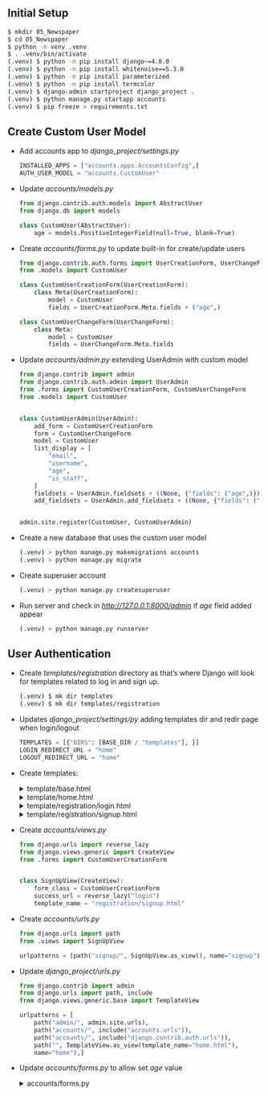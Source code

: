 ## Initial Setup
```bash
$ mkdir 05_Newspaper
$ cd 05_Newspaper
$ python -m venv .venv
$ . .venv/bin/activate
(.venv) $ python -m pip install django~=4.0.0
(.venv) $ python -m pip install whitenoise==5.3.0
(.venv) $ python -m pip install parameterized
(.venv) $ python -m pip install termcolor
(.venv) $ django-admin startproject django_project .
(.venv) $ python manage.py startapp accounts
(.venv) $ pip freeze > requirements.txt
```
## Create Custom User Model
- Add accounts app to *django_project/settings.py*
    ```python
    INSTALLED_APPS = ["accounts.apps.AccountsConfig",]
    AUTH_USER_MODEL = "accounts.CustomUser"
    ```
- Update *accounts/models.py*
    ```python
    from django.contrib.auth.models import AbstractUser
    from django.db import models

    class CustomUser(AbstractUser):
        age = models.PositiveIntegerField(null=True, blank=True)
    ```

- Create *accounts/forms.py* to update built-in for create/update users
    ```python
    from django.contrib.auth.forms import UserCreationForm, UserChangeForm
    from .models import CustomUser

    class CustomUserCreationForm(UserCreationForm):
        class Meta(UserCreationForm):
            model = CustomUser
            fields = UserCreationForm.Meta.fields + ("age",)

    class CustomUserChangeForm(UserChangeForm):
        class Meta:
            model = CustomUser
            fields = UserChangeForm.Meta.fields

    ```

- Update *accounts/admin.py* extending UserAdmin with custom model
    ```python
    from django.contrib import admin
    from django.contrib.auth.admin import UserAdmin
    from .forms import CustomUserCreationForm, CustomUserChangeForm
    from .models import CustomUser


    class CustomUserAdmin(UserAdmin):
        add_form = CustomUserCreationForm
        form = CustomUserChangeForm
        model = CustomUser
        list_display = [
            "email",
            "username",
            "age",
            "is_staff",
        ]
        fieldsets = UserAdmin.fieldsets + ((None, {"fields": ("age",)}),)
        add_fieldsets = UserAdmin.add_fieldsets + ((None, {"fields": ("age",)}),)


    admin.site.register(CustomUser, CustomUserAdmin)
    ```
    
- Create a new database that uses the custom user model
    ```bash
    (.venv) > python manage.py makemigrations accounts
    (.venv) > python manage.py migrate
    ```

- Create superuser account
    ```bash
    (.venv) > python manage.py createsuperuser
    ```
- Run server and check in *http://127.0.0.1:8000/admin* if *age* field added appear
    ```bash
    (.venv) > python manage.py runserver
    ```

## User Authentication
- Create *templates/registration* directory as that’s where
Django will look for templates related to log in and sign up.
    ```bash
    (.venv) $ mk dir templates
    (.venv) $ mk dir templates/registration
    ```

- Updates *django_project/settings/py* adding templates dir and redir page when login/logout
    ```python
    TEMPLATES = [{"DIRS": [BASE_DIR / "templates"], }]
    LOGIN_REDIRECT_URL = "home"
    LOGOUT_REDIRECT_URL = "home"
    ```

- Create templates:

    <details>
    <summary> template/base.html </summary>

    ```django
    <!DOCTYPE html>
    <html>
        <head>
        <meta charset="utf-8">
        <title>{% block title %}Newspaper App{% endblock title %}</title>
    </head>
    <body>
        <main>
        {% block content %}
        {% endblock content %}
        </main>
    </body>
    </html>
    ```
    </details>

    <details> <summary> template/home.html </summary>

    ```django
    {% extends "base.html" %}

    {% block title %}Home{% endblock title %}

    {% block content %}
    {% if user.is_authenticated %}
        Hi {{ user.username }}!
        <p><a href="{% url 'logout' %}">Log Out</a></p>
    {% else %}
        <p>You are not logged in</p>
        <a href="{% url 'login' %}">Log In</a> |
        <a href="{% url 'signup' %}">Sign Up</a>
    {% endif %}
    {% endblock content %}
    ```
    </details>

    <details> <summary> template/registration/login.html </summary>

    ```django
    {% extends "base.html" %}

    {% block title %}Log In{% endblock title %}

    {% block content %}
        <h2>Log In</h2>
        <form method="post">{% csrf_token %}
            {{ form.as_p }}
            <button type="submit">Log In</button>
        </form>
    {% endblock content %}
    ```
    </details>


    <details> <summary> template/registration/signup.html </summary>

    ```django
    {% extends "base.html" %}

    {% block title %}Sign Up{% endblock title %}

    {% block content %}
    <h2>Sign Up</h2>
    <form method="post">{% csrf_token %}
        {{ form.as_p }}
        <button type="submit">Sign Up</button>
    </form>
    {% endblock content %}
    ```
    </details>


- Create *accounts/views.py*
    ```python
    from django.urls import reverse_lazy
    from django.views.generic import CreateView
    from .forms import CustomUserCreationForm


    class SignUpView(CreateView):
        form_class = CustomUserCreationForm
        success_url = reverse_lazy("login")
        template_name = "registration/signup.html"
    ```

- Create *accounts/urls.py*
    ```python
    from django.urls import path
    from .views import SignUpView

    urlpatterns = [path("signup/", SignUpView.as_view(), name="signup"),]
    ```
- Update *django_project/urls.py*
    ```python
    from django.contrib import admin
    from django.urls import path, include
    from django.views.generic.base import TemplateView

    urlpatterns = [
        path("admin/", admin.site.urls),
        path("accounts/", include("accounts.urls")),
        path("accounts/", include("django.contrib.auth.urls")),
        path("", TemplateView.as_view(template_name="home.html"),
        name="home"),]
    ```

- Update *accounts/forms.py* to allow set *age* value
    <details> <summary>accounts/forms.py</summary>
    ```python
    from django.contrib.auth.forms import UserCreationForm, UserChangeForm
    from .models import CustomUser

    class CustomUserCreationForm(UserCreationForm):
        class Meta(UserCreationForm):
            model = CustomUser
            fields = ("username", "email", "age")

    class CustomUserChangeForm(UserChangeForm):
        class Meta:
            model = CustomUser
            fields = ("username", "email", "age")
    ```
    </details>
